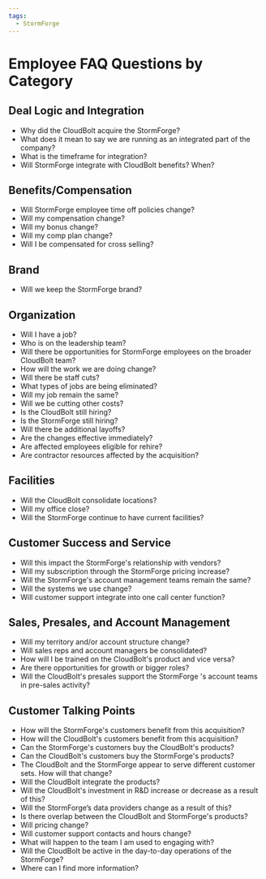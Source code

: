 ```yaml
---
tags:
  - StormForge
---
```

# Employee FAQ Questions by Category

## Deal Logic and Integration

- Why did the CloudBolt acquire the StormForge?
- What does it mean to say we are running as an integrated part of the company?
- What is the timeframe for integration?
- Will StormForge integrate with CloudBolt benefits? When?

## Benefits/Compensation

- Will StormForge employee time off policies change?
- Will my compensation change?
- Will my bonus change?
- Will my comp plan change?
- Will I be compensated for cross selling?

## Brand

- Will we keep the StormForge brand?

## Organization

- Will I have a job?
- Who is on the leadership team?
- Will there be opportunities for StormForge employees on the broader CloudBolt team?
- How will the work we are doing change?
- Will there be staff cuts?
- What types of jobs are being eliminated?
- Will my job remain the same?
- Will we be cutting other costs?
- Is the CloudBolt still hiring?
- Is the StormForge still hiring?
- Will there be additional layoffs?
- Are the changes effective immediately?
- Are affected employees eligible for rehire?
- Are contractor resources affected by the acquisition?

## Facilities

- Will the CloudBolt consolidate locations?
- Will my office close?
- Will the StormForge continue to have current facilities?

## Customer Success and Service

- Will this impact the StormForge's relationship with vendors?
- Will my subscription through the StormForge pricing increase?
- Will the StormForge's account management teams remain the same?
- Will the systems we use change?
- Will customer support integrate into one call center function?

## Sales, Presales, and Account Management

- Will my territory and/or account structure change?
- Will sales reps and account managers be consolidated?
- How will I be trained on the CloudBolt's product and vice versa?
- Are there opportunities for growth or bigger roles?
- Will the CloudBolt's presales support the StormForge 's account teams in pre-sales activity?

## Customer Talking Points

- How will the StormForge's customers benefit from this acquisition?
- How will the CloudBolt's customers benefit from this acquisition?
- Can the StormForge's customers buy the CloudBolt's products?
- Can the CloudBolt's customers buy the StormForge's products?
- The CloudBolt and the StormForge appear to serve different customer sets. How will that change?
- Will the CloudBolt integrate the products?
- Will the CloudBolt's investment in R&D increase or decrease as a result of this?
- Will the StormForge’s data providers change as a result of this?
- Is there overlap between the CloudBolt and StormForge's products?
- Will pricing change?
- Will customer support contacts and hours change?
- What will happen to the team I am used to engaging with?
- Will the CloudBolt be active in the day-to-day operations of the StormForge?
- Where can I find more information?